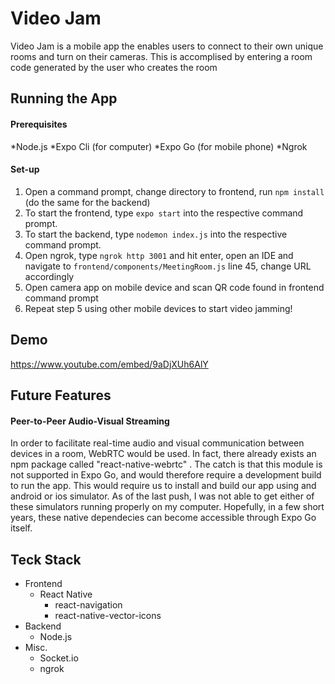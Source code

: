 # Video Jam
Video Jam is a mobile app the enables users to connect to their own unique rooms and turn on their cameras. This is accomplised by entering a room code generated by the user who creates the room

## Running the App

#### Prerequisites
*Node.js
*Expo Cli (for computer)
*Expo Go (for mobile phone)
*Ngrok 

#### Set-up
1. Open a command prompt, change directory to frontend, run `npm install` (do the same for the backend)
2. To start the frontend, type `expo start` into the respective command prompt.
3. To start the backend, type `nodemon index.js` into the respective command prompt.
4. Open ngrok, type `ngrok http 3001` and hit enter, open an IDE and navigate to `frontend/components/MeetingRoom.js` line 45, change URL accordingly
5. Open camera app on mobile device and scan QR code found in frontend command prompt
6. Repeat step 5 using other mobile devices to start video jamming!

## Demo
https://www.youtube.com/embed/9aDjXUh6AlY

## Future Features
#### Peer-to-Peer Audio-Visual Streaming
In order to facilitate real-time audio and visual communication between devices in a room, WebRTC would be used. In fact, there already exists an npm package called "react-native-webrtc" . The catch is that this module is not supported in Expo Go, and would therefore require a development build to run the app. This would require us to install and build our app using and android or ios simulator. As of the last push, I was not able to get either of these simulators running properly on my computer.
Hopefully, in a few short years, these native dependecies can become accessible through Expo Go itself.

## Teck Stack
* Frontend
  * React Native
    * react-navigation
    * react-native-vector-icons
* Backend
  * Node.js
* Misc.
  * Socket.io
  * ngrok
